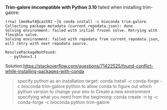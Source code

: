 **Trim-galore imcompatible with Python 3.10**
failed when installing trim-galore:
```
(rna) [medkwf4@cas591 ~]$ conda install -c bioconda trim-galore
Collecting package metadata (current_repodata.json): done
Solving environment: failed with initial frozen solve. Retrying with flexible solve.
Solving environment: failed with repodata from current_repodata.json, will retry with next repodata source.

ResolvePackageNotFound:
  - python=3.1
```
Solution:https://stackoverflow.com/questions/71422525/found-conflict-while-installing-packages-with-conda

>specify python as an installation target: conda install -c conda-forge -c bioconda trim-galore python to allow conda to figure out which python version to change your env to
Create a new environment specifying what you need from the beginning: conda create -n tg -c conda-forge -c bioconda python trim-galore
